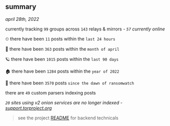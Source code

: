 
## summary
_april 28th, 2022_

currently tracking `99` groups across `143` relays & mirrors - _`57` currently online_

⏲ there have been `11` posts within the `last 24 hours`

🦈 there have been `363` posts within the `month of april`

🪐 there have been `1015` posts within the `last 90 days`

🏚 there have been `1284` posts within the `year of 2022`

🦕 there have been `3570` posts `since the dawn of ransomwatch`

there are `49` custom parsers indexing posts

_`20` sites using v2 onion services are no longer indexed - [support.torproject.org](https://support.torproject.org/onionservices/v2-deprecation/)_

> see the project [README](https://github.com/thetanz/ransomwatch#ransomwatch--) for backend technicals
